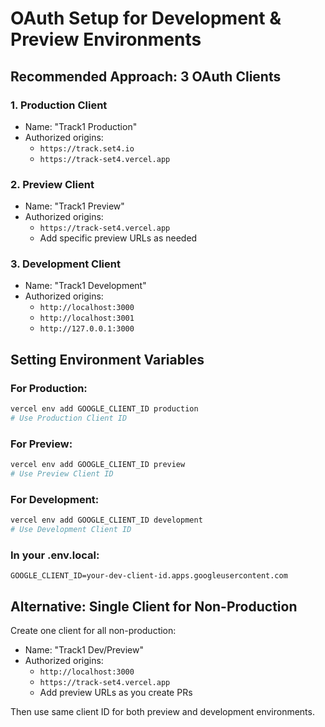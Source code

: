 # OAuth Setup for Development & Preview Environments

## Recommended Approach: 3 OAuth Clients

### 1. Production Client
- Name: "Track1 Production"
- Authorized origins:
  - `https://track.set4.io`
  - `https://track-set4.vercel.app`

### 2. Preview Client  
- Name: "Track1 Preview"
- Authorized origins:
  - `https://track-set4.vercel.app`
  - Add specific preview URLs as needed

### 3. Development Client
- Name: "Track1 Development"
- Authorized origins:
  - `http://localhost:3000`
  - `http://localhost:3001`
  - `http://127.0.0.1:3000`

## Setting Environment Variables

### For Production:
```bash
vercel env add GOOGLE_CLIENT_ID production
# Use Production Client ID
```

### For Preview:
```bash
vercel env add GOOGLE_CLIENT_ID preview  
# Use Preview Client ID
```

### For Development:
```bash
vercel env add GOOGLE_CLIENT_ID development
# Use Development Client ID
```

### In your .env.local:
```env
GOOGLE_CLIENT_ID=your-dev-client-id.apps.googleusercontent.com
```

## Alternative: Single Client for Non-Production

Create one client for all non-production:
- Name: "Track1 Dev/Preview"
- Authorized origins:
  - `http://localhost:3000`
  - `https://track-set4.vercel.app`
  - Add preview URLs as you create PRs

Then use same client ID for both preview and development environments.